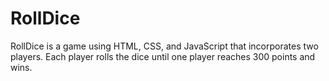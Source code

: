 # RollDice
RollDice is a game using HTML, CSS, and JavaScript that incorporates two players. Each player rolls the dice until one player reaches 300 points and wins.
